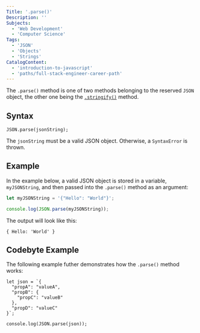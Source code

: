 ```yaml
---
Title: '.parse()'
Description: ''
Subjects:
  - 'Web Development'
  - 'Computer Science'
Tags:
  - 'JSON'
  - 'Objects'
  - 'Strings'
CatalogContent:
  - 'introduction-to-javascript'
  - 'paths/full-stack-engineer-career-path'
---
```


The `.parse()` method is one of two methods belonging to the reserved `JSON` object, the other one being the [`.stringify()`](https://www.codecademy.com/resources/docs/javascript/json/stringify) method.

## Syntax

```pseudo
JSON.parse(jsonString);
```

The `jsonString` must be a valid JSON object. Otherwise, a `SyntaxError` is thrown.

## Example

In the example below, a valid JSON object is stored in a variable, `myJSONString`, and then passed into the `.parse()` method as an argument:

```js
let myJSONString = '{"Hello": "World"}';

console.log(JSON.parse(myJSONString));
```

The output will look like this:

```shell
{ Hello: 'World' }
```

## Codebyte Example

The following example futher demonstrates how the `.parse()` method works:

```codebyte/javascript
let json = `{
  "propA": "valueA",
  "propB": {
    "propC": "valueB"
  },
  "propD": "valueC"
}`;

console.log(JSON.parse(json));
```
